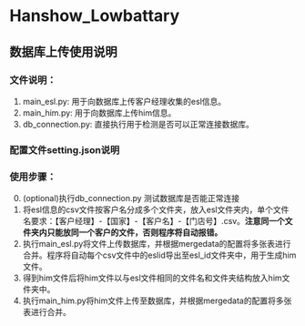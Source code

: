 # Hanshow_Lowbattary
## 数据库上传使用说明
### 文件说明：
1. main_esl.py: 用于向数据库上传客户经理收集的esl信息。
2. main_him.py: 用于向数据库上传him信息。
3. db_connection.py: 直接执行用于检测是否可以正常连接数据库。
### 配置文件setting.json说明

### 使用步骤：
0. (optional)执行db_connection.py 测试数据库是否能正常连接
1. 将esl信息的csv文件按客户名分成多个文件夹，放入esl文件夹内，单个文件名要求：【客户经理】-【国家】-【客户名】-【门店号】.csv。**注意同一个文件夹内只能放同一个客户的文件，否则程序将自动报错。**
2. 执行main_esl.py将文件上传数据库，并根据mergedata的配置将多张表进行合并。程序将自动每个csv文件中的eslid导出至esl_id文件夹中，用于生成him文件。
3. 得到him文件后将him文件以与esl文件相同的文件名和文件夹结构放入him文件夹中。
4. 执行main_him.py将him文件上传至数据库，并根据mergedata的配置将多张表进行合并。
